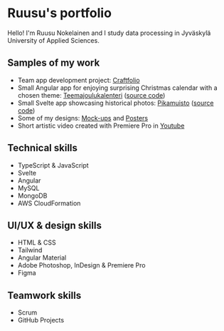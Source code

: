 # Ruusu's portfolio

Hello! I'm Ruusu Nokelainen and I study data processing in Jyväskylä University of Applied Sciences.

## Samples of my work

- Team app development project: [Craftfolio](./craftfolio.md)
- Small Angular app for enjoying surprising Christmas calendar with a chosen theme: [Teemajoulukalenteri](https://ruulnoke.github.io/teemajoulukalenteri) ([source code](https://github.com/ruulnoke/teemajoulukalenteri))
- Small Svelte app showcasing historical photos: [Pikamuisto](https://ruulnoke.github.io/pikamuisto) ([source code](https://github.com/ruulnoke/pikamuisto))
- Some of my designs: [Mock-ups](./mockups.md) and [Posters](./posters.md)
- Short artistic video created with Premiere Pro in [Youtube](https://www.youtube.com/watch?v=P59lnNOZ7bI)

## Technical skills

- TypeScript & JavaScript
- Svelte
- Angular
- MySQL
- MongoDB
- AWS CloudFormation

## UI/UX & design skills

- HTML & CSS
- Tailwind
- Angular Material
- Adobe Photoshop, InDesign & Premiere Pro
- Figma

## Teamwork skills

- Scrum
- GitHub Projects
